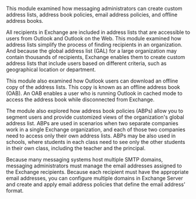 This module examined how messaging administrators can create custom address lists, address book policies, email address policies, and offline address books.

All recipients in Exchange are included in address lists that are accessible to users from Outlook and Outlook on the Web. This module examined how address lists simplify the process of finding recipients in an organization. And because the global address list (GAL) for a large organization may contain thousands of recipients, Exchange enables them to create custom address lists that include users based on different criteria, such as geographical location or department.

This module also examined how Outlook users can download an offline copy of the address lists. This copy is known as an offline address book (OAB). An OAB enables a user who is running Outlook in cached mode to access the address book while disconnected from Exchange.

The module also explored how address book policies (ABPs) allow you to segment users and provide customized views of the organization's global address list. ABPs are used in scenarios when two separate companies work in a single Exchange organization, and each of those two companies need to access only their own address lists. ABPs may be also used in schools, where students in each class need to see only the other students in their own class, including the teacher and the principal.

Because many messaging systems host multiple SMTP domains, messaging administrators must manage the email addresses assigned to the Exchange recipients. Because each recipient must have the appropriate email addresses, you can configure multiple domains in Exchange Server and create and apply email address policies that define the email address’ format.

